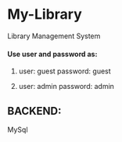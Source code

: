 My-Library
==========

Library Management System

#### Use user and password as: ####
1)    user: guest
      password: guest

2)    user: admin
      password: admin

BACKEND:
-------
MySql 
